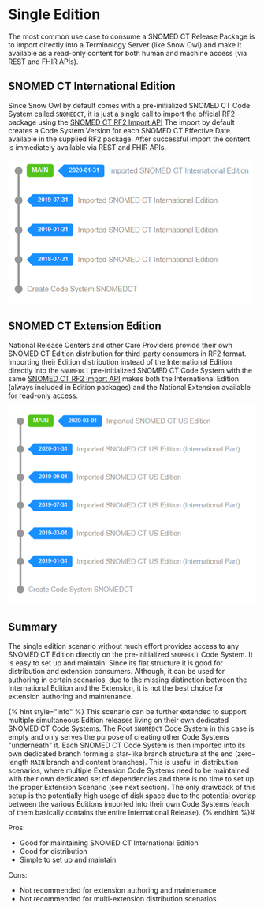 # Single Edition

The most common use case to consume a SNOMED CT Release Package is to import directly into a Terminology Server (like Snow Owl) and make it available as a read-only content for both human and machine access (via REST and FHIR APIs). 

## SNOMED CT International Edition

Since Snow Owl by default comes with a pre-initialized SNOMED CT Code System called `SNOMEDCT`, it is just a single call to import the official RF2 package using the [SNOMED CT RF2 Import API](../../api/snomed/import.md)
The import by default creates a Code System Version for each SNOMED CT Effective Date available in the supplied RF2 package.
After successful import the content is immediately available via REST and FHIR APIs.

![international-structure](../images/basic-international-structure.png "SNOMED CT International Edition 2020-01-31")

## SNOMED CT Extension Edition

National Release Centers and other Care Providers provide their own SNOMED CT Edition distribution for third-party consumers in RF2 format. Importing their Edition distribution instead of the International Edition directly into the `SNOMEDCT` pre-initialized SNOMED CT Code System with the same [SNOMED CT RF2 Import API](../../api/snomed/import.md) makes both the International Edition (always included in Edition packages) and the National Extension available for read-only access.

![basic-edition-structure](../images/basic-edition-structure.png "SNOMED CT US Edition 2020-03-01")

## Summary

The single edition scenario without much effort provides access to any SNOMED CT Edition directly on the pre-initialized `SNOMEDCT` Code System. It is easy to set up and maintain. 
Since its flat structure it is good for distribution and extension consumers. Although, it can be used for authoring in certain scenarios, due to the missing distinction between the International Edition and the Extension, it is not the best choice for extension authoring and maintenance.

{% hint style="info" %}
This scenario can be further extended to support multiple simultaneous Edition releases living on their own dedicated SNOMED CT Code Systems. The Root `SNOMEDCT` Code System in this case is empty and only serves the purpose of creating other Code Systems "underneath" it. Each SNOMED CT Code System is then imported into its own dedicated branch forming a star-like branch structure at the end (zero-length `MAIN` branch and content branches). This is useful in distribution scenarios, where multiple Extension Code Systems need to be maintained with their own dedicated set of dependencies and there is no time to set up the proper Extension Scenario (see next section). The only drawback of this setup is the potentially high usage of disk space due to the potential overlap between the various Editions imported into their own Code Systems (each of them basically contains the entire International Release).
{% endhint %}#

Pros:
* Good for maintaining SNOMED CT International Edition
* Good for distribution
* Simple to set up and maintain

Cons:
* Not recommended for extension authoring and maintenance
* Not recommended for multi-extension distribution scenarios